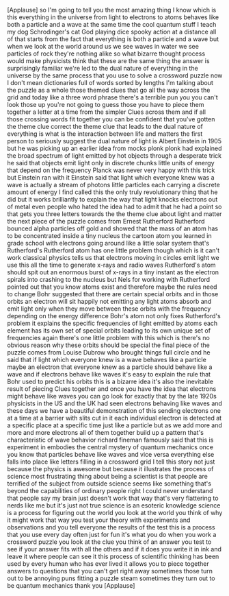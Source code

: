 
[Applause]
so I&#39;m going to tell you the most
amazing thing I know which is this
everything in the universe from light to
electrons to atoms behaves like both a
particle and a wave at the same time the
cool quantum stuff I teach my dog
Schrodinger&#39;s cat God playing dice
spooky action at a distance all of that
starts from the fact that everything is
both a particle and a wave but when we
look at the world around us we see waves
in water we see particles of rock
they&#39;re nothing alike
so what bizarre thought process would
make physicists think that these are the
same thing
the answer is surprisingly familiar
we&#39;re led to the dual nature of
everything in the universe by the same
process that you use to solve a
crossword puzzle now I don&#39;t mean
dictionaries full of words sorted by
lengths I&#39;m talking about the puzzle as
a whole those themed clues that go all
the way across the grid and today like a
three word phrase there&#39;s a terrible pun
you you can&#39;t look those up you&#39;re not
going to guess those you have to piece
them together a letter at a time from
the simpler Clues across them and if all
those crossing words fit together you
can be confident that you&#39;ve gotten the
theme clue correct the theme clue that
leads to the dual nature of everything
is what is the interaction between life
and matters the first person to
seriously suggest the dual nature of
light is Albert Einstein in 1905 but he
was picking up an earlier idea from
mocks plonk plonk had explained the
broad spectrum of light emitted by hot
objects through a desperate trick he
said that objects emit light only in
discrete chunks little units of energy
that depend on the frequency Planck was
never very happy with this trick but
Einstein ran with it
Einstein said that light which everyone
knew was a wave is actually a stream of
photons little particles each carrying a
discrete amount of energy I find called
this the only truly revolutionary thing
that he did but it works brilliantly to
explain the way that light knocks
electrons out of metal
even people who hated the idea had to
admit that he had a point so that gets
you three letters towards the the theme
clue about light and matter the next
piece of the puzzle comes from Ernest
Rutherford Rutherford bounced alpha
particles off gold and showed that the
mass of an atom has to be concentrated
inside a tiny nucleus the cartoon atom
you learned in grade school with
electrons going around like a little
solar system that&#39;s Rutherford&#39;s
Rutherford atom has one little problem
though which is it can&#39;t work classical
physics tells us that electrons moving
in circles emit light we use this all
the time to generate x-rays and radio
waves Rutherford&#39;s atom should spit out
an enormous burst of x-rays in a tiny
instant as the electron spirals into
crashing to the nucleus but Nels for
working with Rutherford pointed out that
you know atoms exist and therefore maybe
the rules need to change Bohr suggested
that there are certain special orbits
and in those orbits an electron will sit
happily not emitting any light atoms
absorb and emit light only when they
move between these orbits with the
frequency depending on the energy
difference Bohr&#39;s atom not only fixes
Rutherford&#39;s problem it explains the
specific frequencies of light emitted by
atoms each element has its own set of
special orbits leading to its own unique
set of frequencies again there&#39;s one
little problem with this which is
there&#39;s no obvious reason why these
orbits should be special the final piece
of the puzzle comes from Louise Dubrow
who brought things full circle and he
said that if light which everyone knew
is a wave behaves like a particle maybe
an electron that everyone knew as a
particle should behave like a wave and
if electrons behave like waves it&#39;s easy
to explain the rule that Bohr used to
predict his orbits this is a bizarre
idea it&#39;s also the inevitable result of
piecing Clues together and once you have
the idea that electrons might behave
like waves you can go look for exactly
that by the late 1920s physicists in the
US and the UK had seen electrons
behaving like waves and these days we
have a beautiful demonstration of this
sending electrons one at a time at a
barrier with slits cut in it each
individual electron is detected at a
specific place at a specific time just
like a particle but as we add more and
more and more electrons all of them
together build up a pattern that&#39;s
characteristic of wave behavior richard
fineman famously said that this is
experiment in embodies the central
mystery of quantum mechanics
once you know that particles behave like
waves and vice versa everything else
falls into place like letters filling in
a crossword grid I tell this story not
just because the physics is awesome but
because it illustrates the process of
science most frustrating thing about
being a scientist is that people are
terrified of the subject from outside
science seems like something that&#39;s
beyond the capabilities of ordinary
people right I could never understand
that people say my brain just doesn&#39;t
work that way that&#39;s very flattering to
nerds like me but it&#39;s just not true
science is an esoteric knowledge science
is a process for figuring out the world
you look at the world you think of why
it might work that way you test your
theory with experiments and observations
and you tell everyone the results of the
test this is a process that you use
every day often just for fun it&#39;s what
you do when you work a crossword puzzle
you look at the clue you think of an
answer you test to see if your answer
fits with all the others and if it does
you write it in ink and leave it where
people can see it this process of
scientific thinking has been used by
every human who has ever lived it allows
you to piece together answers to
questions that you can&#39;t get right away
sometimes those turn out to be annoying
puns fitting a puzzle steam sometimes
they turn out to be quantum mechanics
thank you
[Applause]
